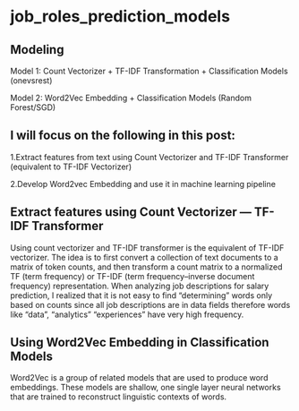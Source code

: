 # job_roles_prediction_models

## Modeling

Model 1: Count Vectorizer + TF-IDF Transformation + Classification Models (onevsrest)

Model 2: Word2Vec Embedding + Classification Models (Random Forest/SGD)

## <strong>I will focus on the following in this post:</strong>

1.Extract features from text using Count Vectorizer and TF-IDF Transformer (equivalent to TF-IDF Vectorizer)

2.Develop Word2vec Embedding and use it in machine learning pipeline

## Extract features using Count Vectorizer — TF-IDF Transformer
Using count vectorizer and TF-IDF transformer is the equivalent of TF-IDF vectorizer. The idea is to first convert a collection of text documents to a matrix of token counts, and then transform a count matrix to a normalized TF (term frequency) or TF-IDF (term frequency–inverse document frequency) representation. When analyzing job descriptions for salary prediction, I realized that it is not easy to find “determining” words only based on counts since all job descriptions are in data fields therefore words like “data”, “analytics” “experiences” have very high frequency. 

## Using Word2Vec Embedding in Classification Models

Word2Vec is a group of related models that are used to produce word embeddings. These models are shallow, one single layer neural networks that are trained to reconstruct linguistic contexts of words.

## 


